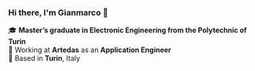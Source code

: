 <!--
**gianmarcodogliani/gianmarcodogliani** is a ✨ _special_ ✨ repository because its `README.md` (this file) appears on your GitHub profile.

Here are some ideas to get you started:

- 🔭 I’m currently working on ...
- 🌱 I’m currently learning ...
- 👯 I’m looking to collaborate on ...
- 🤔 I’m looking for help with ...
- 💬 Ask me about ...
- 📫 How to reach me: ...
- 😄 Pronouns: ...
- ⚡ Fun fact: ...
🚀 Passionate about **[Your Interests, e.g., Web Development, AI, etc.]**  
-->

### Hi there, I'm Gianmarco 👋

🎓 **Master’s graduate in Electronic Engineering from the Polytechnic of Turin**  
💼 Working at **Artedas** as an **Application Engineer**  
📍 Based in **Turin**, Italy


<!--
### 💼 Professional Experience

- **Application Engineer** @ Artedas (Cadence Channel Partner)  
  - Supporting clients with **PCB Design & Electronic Simulation** solutions  
  - Providing technical training on **Cadence design tools**  
  - Assisting in troubleshooting and optimizing electronic design workflows  

- **Internship in Embedded Systems** @ [Previous Company/Institution]  
  - Developed firmware for **microcontrollers** in C/C++  
  - Conducted signal processing for **sensor-based applications**  

---

### 🎓 Academic Experience

- **Master’s in Electronic Engineering** @ Polytechnic of Turin  
  - Specialized in **Embedded Systems & Digital Signal Processing**  
  - Thesis: **[Thesis Title]** (focused on **[Key Research Area]**)  

- **Research Assistant** @ [University Lab/Project]  
  - Worked on **FPGA-based system design** for high-speed applications  
  - Collaborated on **IoT and AI-driven hardware projects**  
-->
